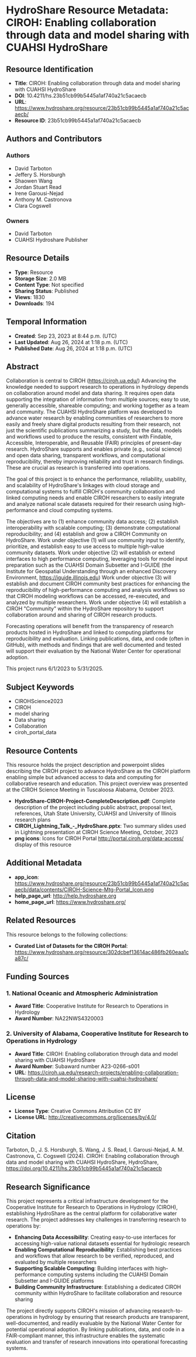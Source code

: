 # HydroShare Resource Metadata: CIROH: Enabling collaboration through data and model sharing with CUAHSI HydroShare

## Resource Identification
- **Title**: CIROH: Enabling collaboration through data and model sharing with CUAHSI HydroShare
- **DOI**: 10.4211/hs.23b51cb99b5445a1af740a21c5acaecb
- **URL**: https://www.hydroshare.org/resource/23b51cb99b5445a1af740a21c5acaecb/
- **Resource ID**: 23b51cb99b5445a1af740a21c5acaecb

## Authors and Contributors
### Authors
- David Tarboton
- Jeffery S. Horsburgh
- Shaowen Wang
- Jordan Stuart Read
- Irene Garousi-Nejad
- Anthony M. Castronova
- Clara Cogswell

### Owners
- David Tarboton
- CUAHSI Hydroshare Publisher

## Resource Details
- **Type**: Resource
- **Storage Size**: 2.0 MB
- **Content Type**: Not specified
- **Sharing Status**: Published
- **Views**: 1830
- **Downloads**: 194

## Temporal Information
- **Created**: Sep 23, 2023 at 8:44 p.m. (UTC)
- **Last Updated**: Aug 26, 2024 at 1:18 p.m. (UTC)
- **Published Date**: Aug 26, 2024 at 1:18 p.m. (UTC)

## Abstract
Collaboration is central to CIROH (https://ciroh.ua.edu/) Advancing the knowledge needed to support research to operations in hydrology depends on collaboration around model and data sharing. It requires open data supporting the integration of information from multiple sources; easy to use, generally accessible, shareable computing; and working together as a team and community. The CUAHSI HydroShare platform was developed to advance water research by enabling communities of researchers to more easily and freely share digital products resulting from their research, not just the scientific publications summarizing a study, but the data, models and workflows used to produce the results, consistent with Findable, Accessible, Interoperable, and Reusable (FAIR) principles of present-day research. HydroShare supports and enables private (e.g., social science) and open data sharing, transparent workflows, and computational reproducibility, thereby improving reliability and trust in research findings. These are crucial as research is transferred into operations.

The goal of this project is to enhance the performance, reliability, usability, and scalability of HydroShare's linkages with cloud storage and computational systems to fulfill CIROH's community collaboration and linked computing needs and enable CIROH researchers to easily integrate and analyze national scale datasets required for their research using high-performance and cloud computing systems.

The objectives are to (1) enhance community data access; (2) establish interoperability with scalable computing; (3) demonstrate computational reproducibility; and (4) establish and grow a CIROH Community on HydroShare. Work under objective (1) will use community input to identify, prioritize, and establish easy to use access to multiple high-value community datasets. Work under objective (2) will establish or extend interfaces to high performance computing, leveraging tools for model input preparation such as the CUAHSI Domain Subsetter and I-GUIDE (the Institute for Geospatial Understanding through an enhanced Discovery Environment, https://iguide.illinois.edu) Work under objective (3) will establish and document CIROH community best practices for enhancing the reproducibility of high-performance computing and analysis workflows so that CIROH modeling workflows can be accessed, re-executed, and analyzed by multiple researchers. Work under objective (4) will establish a CIROH "Community" within the HydroShare repository to support collaboration around and sharing of CIROH research products.

Forecasting operations will benefit from the transparency of research products hosted in HydroShare and linked to computing platforms for reproducibility and evaluation. Linking publications, data, and code (often in GitHub), with methods and findings that are well documented and tested will support their evaluation by the National Water Center for operational adoption.

This project runs 6/1/2023 to 5/31/2025.

## Subject Keywords
- CIROHScience2023
- CIROH
- model sharing
- Data sharing
- Collaboration
- ciroh_portal_data

## Resource Contents
This resource holds the project description and powerpoint slides describing the CIROH project to advance HydroShare as the CIROH platform enabling simple but advanced access to data and computing for collaborative research and education. This project overview was presented at the CIROH Science Meeting in Tuscaloosa Alabama, October 2023.

- **HydroShare-CIROH-Project-CompleteDescription.pdf**: Complete description of the project including public abstract, proposal text, references, Utah State University, CUAHSI and University of Illinois research plans
- **CIROH_Lightning_Talk_-_HydroShare.pptx**: Two summary slides used in Lightning presentation at CIROH Science Meeting, October, 2023
- **png icons**: Icons for CIROH Portal http://portal.ciroh.org/data-access/ display of this resource

## Additional Metadata
- **app_icon**: https://www.hydroshare.org/resource/23b51cb99b5445a1af740a21c5acaecb/data/contents/CIROH-Science-Mtg-Portal_Icon.png
- **help_page_url**: http://help.hydroshare.org
- **home_page_url**: https://www.hydroshare.org/

## Related Resources
This resource belongs to the following collections:
- **Curated List of Datasets for the CIROH Portal**: https://www.hydroshare.org/resource/302dcbef13614ac486fb260eaa1ca87c/

## Funding Sources

### 1. National Oceanic and Atmospheric Administration
- **Award Title**: Cooperative Institute for Research to Operations in Hydrology
- **Award Number**: NA22NWS4320003

### 2. University of Alabama, Cooperative Institute for Research to Operations in Hydrology
- **Award Title**: CIROH: Enabling collaboration through data and model sharing with CUAHSI HydroShare
- **Award Number**: Subaward number A23-0266-s001
- **URL**: https://ciroh.ua.edu/research-projects/enabling-collaboration-through-data-and-model-sharing-with-cuahsi-hydroshare/

## License
- **License Type**: Creative Commons Attribution CC BY
- **License URL**: http://creativecommons.org/licenses/by/4.0/

## Citation
Tarboton, D., J. S. Horsburgh, S. Wang, J. S. Read, I. Garousi-Nejad, A. M. Castronova, C. Cogswell (2024). CIROH: Enabling collaboration through data and model sharing with CUAHSI HydroShare, HydroShare, https://doi.org/10.4211/hs.23b51cb99b5445a1af740a21c5acaecb

## Research Significance
This project represents a critical infrastructure development for the Cooperative Institute for Research to Operations in Hydrology (CIROH), establishing HydroShare as the central platform for collaborative water research. The project addresses key challenges in transferring research to operations by:

- **Enhancing Data Accessibility**: Creating easy-to-use interfaces for accessing high-value national datasets essential for hydrologic research
- **Enabling Computational Reproducibility**: Establishing best practices and workflows that allow research to be verified, reproduced, and evaluated by multiple researchers
- **Supporting Scalable Computing**: Building interfaces with high-performance computing systems including the CUAHSI Domain Subsetter and I-GUIDE platforms
- **Building Community Infrastructure**: Establishing a dedicated CIROH community within HydroShare to facilitate collaboration and resource sharing

The project directly supports CIROH's mission of advancing research-to-operations in hydrology by ensuring that research products are transparent, well-documented, and readily evaluable by the National Water Center for potential operational adoption. By linking publications, data, and code in a FAIR-compliant manner, this infrastructure enables the systematic evaluation and transfer of research innovations into operational forecasting systems.